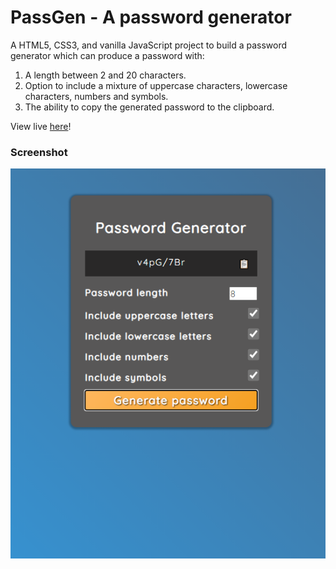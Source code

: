 # PassGen - A password generator

A HTML5, CSS3, and vanilla JavaScript project to build a password generator which can produce a password with:

1. A length between 2 and 20 characters.
2. Option to include a mixture of uppercase characters, lowercase characters, numbers and symbols.
3. The ability to copy the generated password to the clipboard.

View live [here](https://suspicious-tesla-d95488.netlify.app/)!

### Screenshot

![screenshot](screenshot.png)
